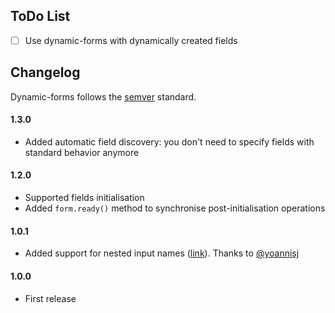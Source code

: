 ## ToDo List

- [ ] Use dynamic-forms with dynamically created fields

## Changelog
Dynamic-forms follows the [semver](https://semver.org) standard.

#### 1.3.0

- Added automatic field discovery: you don't need to specify fields with standard behavior anymore

#### 1.2.0

- Supported fields initialisation
- Added `form.ready()` method to synchronise post-initialisation operations

#### 1.0.1

- Added support for nested input names ([link](https://github.com/simomosi/dynamic-forms/pull/3)). Thanks to [@yoannisj](https://github.com/yoannisj)

#### 1.0.0

- First release